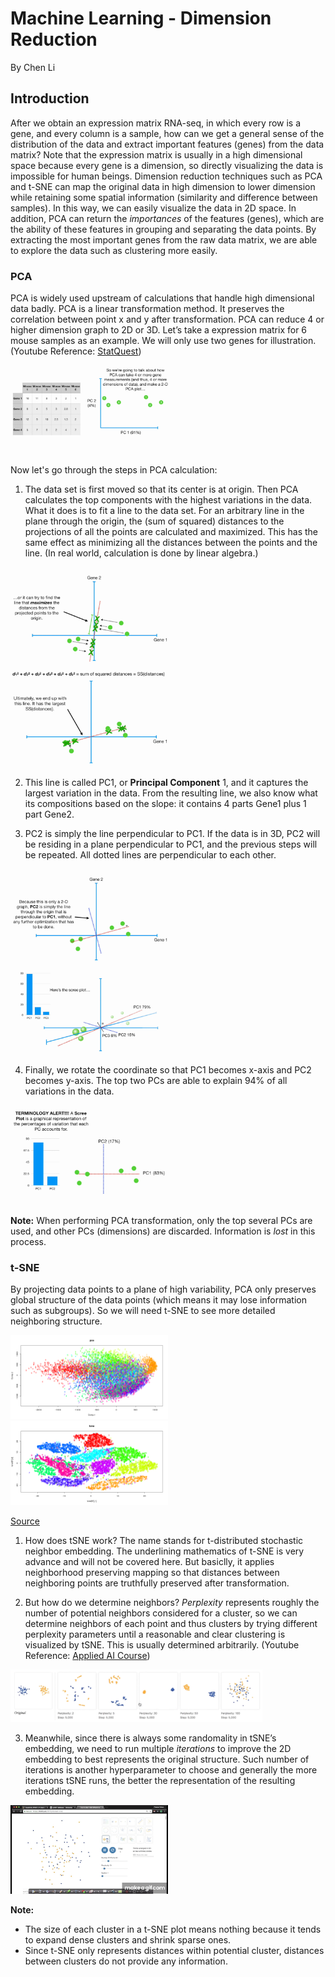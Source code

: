 # Machine Learning - Dimension Reduction
By Chen Li
## Introduction
After we obtain an expression matrix RNA-seq, in which every row is a gene, and every column is a sample, how can we get a general sense of the distribution of the data and extract important features (genes) from the data matrix? Note that the expression matrix is usually in a high dimensional space because every gene is a dimension, so directly visualizing the data is impossible for human beings. Dimension reduction techniques such as PCA and t-SNE can map the original data in high dimension to lower dimension while retaining some spatial information (similarity and difference between samples). In this way, we can easily visualize the data in 2D space. In addition, PCA can return the *importances* of the features (genes), which are the ability of these features in grouping and separating the data points. By extracting the most important genes from the raw data matrix, we are able to explore the data such as clustering more easily. 

### PCA
PCA is widely used upstream of calculations that handle high dimensional data badly. PCA is a linear transformation method. It preserves the correlation between point x and y after transformation. PCA can reduce 4 or higher dimension graph to 2D or 3D. Let’s take a expression matrix for 6 mouse samples as an example. We will only use two genes for illustration. (Youtube Reference: [StatQuest](https://www.youtube.com/watch?v=FgakZw6K1QQ))

<img src="https://github.com/danielee0707/BENG183/blob/master/1.png" width="50%" />

Now let's go through the steps in PCA calculation:
1. The data set is first moved so that its center is at origin. Then PCA calculates the top components with the highest variations in the data. What it does is to fit a line to the data set. For an arbitrary line in the plane through the origin, the (sum of squared) distances to the projections of all the points are calculated and maximized. This has the same effect as minimizing all the distances between the points and the line. (In real world, calculation is done by linear algebra.)

<img src="https://github.com/danielee0707/BENG183/blob/master/2.png" width="50%" />
<img src="https://github.com/danielee0707/BENG183/blob/master/3.png" width="50%" />
 
2. This line is called PC1, or **Principal Component** 1, and it captures the largest variation in the data. From the resulting line, we also know what its compositions based on the slope: it contains 4 parts Gene1 plus 1 part Gene2.
    
3. PC2 is simply the line perpendicular to PC1. If the data is in 3D, PC2 will be residing in a plane perpendicular to PC1, and the previous steps will be repeated. All dotted lines are perpendicular to each other.

<img src="https://github.com/danielee0707/BENG183/blob/master/4.png" width="50%" />
<img src="https://github.com/danielee0707/BENG183/blob/master/6.png" width="50%" />

4. Finally, we rotate the coordinate so that PC1 becomes x-axis and PC2 becomes y-axis. The top two PCs are able to explain 94% of all variations in the data.

<img src="https://github.com/danielee0707/BENG183/blob/master/5.png" width="50%" />

**Note:** 
When performing PCA transformation, only the top several PCs are used, and other PCs (dimensions) are discarded. Information is *lost* in this process.

### t-SNE
By projecting data points to a plane of high variability, PCA only preserves global structure of the data points (which means it may lose information such as subgroups). So we will need t-SNE to see more detailed neighboring structure.

<img src="https://github.com/danielee0707/BENG183/blob/master/7.png" width="50%" />
<img src="https://github.com/danielee0707/BENG183/blob/master/8.png" width="50%" />

[Source](https://www.kaggle.com/puyokw/clustering-in-2-dimension-using-tsne/code)

1. How does tSNE work? The name stands for t-distributed stochastic neighbor embedding. The underlining mathematics of t-SNE is very advance and will not be covered here. But basiclly, it applies neighborhood preserving mapping so that distances between neighboring points are truthfully preserved after transformation.

2. But how do we determine neighbors? *Perplexity* represents roughly the number of potential neighbors considered for a cluster, so we can determine neighbors of each point and thus clusters by trying different perplexity parameters until a reasonable and clear clustering is visualized by tSNE. This is usually determined arbitrarily. (Youtube Reference: [Applied AI Course](https://www.youtube.com/watch?v=FQmCzpKWD48&list=PLupD_xFct8mHqCkuaXmeXhe0ajNDu0mhZ&index=1))

<img src="https://github.com/danielee0707/BENG183/blob/master/9.png" width="80%" />

3. Meanwhile, since there is always some randomality in tSNE’s embedding, we need to run multiple *iterations* to improve the 2D embedding to best represents the original structure. Such number of iterations is another hyperparameter to choose and generally the more iterations tSNE runs, the better the representation of the resulting embedding.

<img src="https://github.com/danielee0707/BENG183/blob/master/10.gif" width="50%" />

**Note:**
* The size of each cluster in a t-SNE plot means nothing because it tends to expand dense clusters and shrink sparse ones.
* Since t-SNE only represents distances within potential cluster, distances between clusters do not provide any information.
